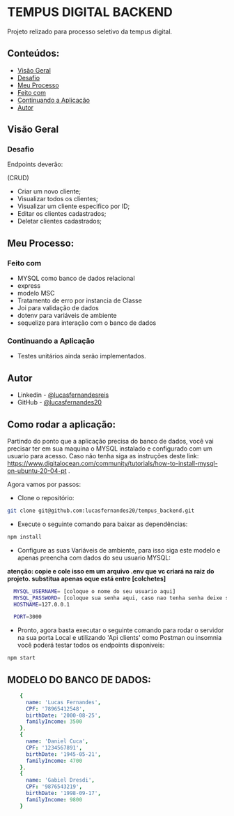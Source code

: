 # TEMPUS DIGITAL BACKEND

Projeto relizado para processo seletivo da tempus digital.

## Conteúdos:

  - [Visão Geral](#visão-geral)
  - [Desafio](#desafio)
  - [Meu Processo](#meu-processo)
  - [Feito com](#feito-com)
  - [Continuando a Aplicação](#continuando-a-aplicação)
  - [Autor](#autor)

## Visão Geral

### Desafio

Endpoints deverão:

 (CRUD)
- Criar um novo cliente;
- Visualizar todos os clientes;
- Visualizar um cliente especifico por ID;
- Editar os clientes cadastrados;
- Deletar clientes cadastrados;


## Meu Processo:

### Feito com

- MYSQL como banco de dados relacional
- express
- modelo MSC
- Tratamento de erro por instancia de Classe
- Joi para validação de dados
- dotenv para variáveis de ambiente
- sequelize para interação com o banco de dados


### Continuando a Aplicação

- Testes unitários ainda serão implementados.

## Autor

- Linkedin - [@lucasfernandesreis](https://www.linkedin.com/in/lucasfernandesreis/)
- GitHub - [@lucasfernandes20](https://github.com/lucasfernandes20)


## Como rodar a aplicação:

 Partindo do ponto que a aplicação precisa do banco de dados, você vai precisar ter em sua maquina o MYSQL instalado e configurado com um usuario para acesso. Caso não tenha siga as instruções deste link: https://www.digitalocean.com/community/tutorials/how-to-install-mysql-on-ubuntu-20-04-pt .
  
  Agora vamos por passos:
  
  - Clone o repositório:
  
  ```sh
  git clone git@github.com:lucasfernandes20/tempus_backend.git
  ```
  
  - Execute o seguinte comando para baixar as dependências:
  
   ```sh
  npm install
  ```
  
  - Configure as suas Variáveis de ambiente, para isso siga este modelo e apenas preencha com dados do seu usuario MYSQL:
  
  **atenção: copie e cole isso em um arquivo .env que vc criará na raiz do projeto. substitua apenas oque está entre [colchetes]**
  
  ```sh
    MYSQL_USERNAME= [coloque o nome do seu usuario aqui]
    MYSQL_PASSWORD= [coloque sua senha aqui, caso nao tenha senha deixe sem valor]
    HOSTNAME=127.0.0.1

    PORT=3000
```
  
  - Pronto, agora basta executar o seguinte comando para rodar o servidor na sua porta Local e utilizando 'Api clients' como Postman ou insomnia você poderá testar todos os endpoints disponiveis:
  
  ```sh
  npm start
  ```
  
  
  ## MODELO DO BANCO DE DADOS:
  
  ```yaml
      {
        name: 'Lucas Fernandes',
        CPF: '78965412548',
        birthDate: '2000-08-25',
        familyIncome: 3500
      },
      {
        name: 'Daniel Cuca',
        CPF: '1234567891',
        birthDate: '1945-05-21',
        familyIncome: 4700
      },
      {
        name: 'Gabiel Dresdi',
        CPF: '9876543219',
        birthDate: '1998-09-17',
        familyIncome: 9800
      }
  
